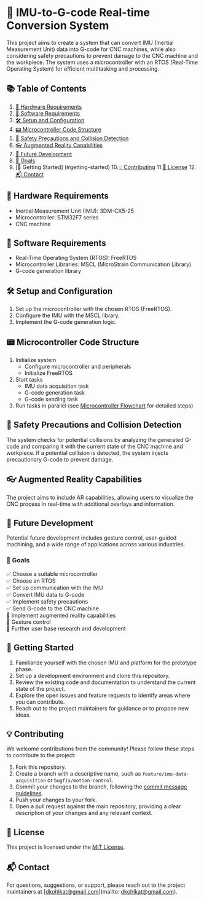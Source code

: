 # 🤖 IMU-to-G-code Real-time Conversion System

This project aims to create a system that can convert IMU (Inertial Measurement Unit) data into G-code for CNC machines, while also considering safety precautions to prevent damage to the CNC machine and the workpiece. The system uses a microcontroller with an RTOS (Real-Time Operating System) for efficient multitasking and processing.

## 📚 Table of Contents
1. [🔩 Hardware Requirements](#hardware-requirements)
2. [💾 Software Requirements](#software-requirements)
3. [🛠️ Setup and Configuration](#setup-and-configuration)
4. [📟 Microcontroller Code Structure](#microcontroller-code-structure)
5. [🔰 Safety Precautions and Collision Detection](#safety-precautions-and-collision-detection)
6. [👓 Augmented Reality Capabilities](#augmented-reality-capabilities)
7. [🚀 Future Development](#future-development)
8. [🎯 Goals](#goals)
9. [🌟 Getting Started] (#getting-started)
10.[💡 Contributing](#contrubuting)
11.[📄 License](#license)
12.[📬 Contact](#contact)

## 🔩 Hardware Requirements
- Inertial Measurement Unit (IMU): 3DM-CX5-25
- Microcontroller: STM32F7 series
- CNC machine

## 💾 Software Requirements
- Real-Time Operating System (RTOS): FreeRTOS
- Microcontroller Libraries: MSCL (MicroStrain Communication Library)
- G-code generation library

## 🛠️ Setup and Configuration
1. Set up the microcontroller with the chosen RTOS (FreeRTOS).
2. Configure the IMU with the MSCL library.
3. Implement the G-code generation logic.

## 📟 Microcontroller Code Structure
1. Initialize system
   - Configure microcontroller and peripherals
   - Initialize FreeRTOS
2. Start tasks
   - IMU data acquisition task
   - G-code generation task
   - G-code sending task
3. Run tasks in parallel (see [Microcontroller Flowchart](#microcontroller-flowchart) for detailed steps)

## 🔰 Safety Precautions and Collision Detection
The system checks for potential collisions by analyzing the generated G-code and comparing it with the current state of the CNC machine and workpiece. If a potential collision is detected, the system injects precautionary G-code to prevent damage.

## 👓 Augmented Reality Capabilities
The project aims to include AR capabilities, allowing users to visualize the CNC process in real-time with additional overlays and information.

## 🚀 Future Development
Potential future development includes gesture control, user-guided machining, and a wide range of applications across various industries.

### 🎯 Goals
✅ Choose a suitable microcontroller \
✅ Choose an RTOS \
✅ Set up communication with the IMU \
✅ Convert IMU data to G-code \
✅ Implement safety precautions \
✅ Send G-code to the CNC machine \
🔄 Implement augmented reality capabilities \
🔄 Gesture control \
🔄 Further user base research and development

## 🌟 Getting Started

1. Familiarize yourself with the chosen IMU and platform for the prototype phase.
2. Set up a development environment and clone this repository.
3. Review the existing code and documentation to understand the current state of the project.
4. Explore the open issues and feature requests to identify areas where you can contribute.
5. Reach out to the project maintainers for guidance or to propose new ideas.

## 💡 Contributing

We welcome contributions from the community! Please follow these steps to contribute to the project:

1. Fork this repository.
2. Create a branch with a descriptive name, such as `feature/imu-data-acquisition` or `bugfix/motion-control`.
3. Commit your changes to the branch, following the [commit message guidelines](https://chris.beams.io/posts/git-commit/).
4. Push your changes to your fork.
5. Open a pull request against the main repository, providing a clear description of your changes and any relevant context.

## 📄 License

This project is licensed under the [MIT License](LICENSE).

## 📬 Contact

For questions, suggestions, or support, please reach out to the project maintainers at [dkohlkat@gmail.com](mailto: dkohlkat@gmail.com).

